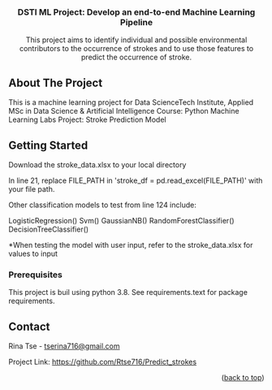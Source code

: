 <h3 align="center"> DSTI ML Project: Develop an end-to-end Machine Learning Pipeline</h3>

  <p align="center">
    This project aims to identify individual and possible environmental contributors to the occurrence of strokes and to use those features to predict the occurrence of stroke. 
  </p>
</div>


<!-- ABOUT THE PROJECT -->
## About The Project 

This is a machine learning project for Data ScienceTech Institute, Applied MSc in Data Science & Artificial Intelligence
Course: Python Machine Learning Labs
Project: Stroke Prediction Model

<!-- GETTING STARTED -->
## Getting Started

Download the stroke_data.xlsx to your local directory

In line 21, replace FILE_PATH in 'stroke_df = pd.read_excel(FILE_PATH)' with your file path.

Other classification models to test from line 124 include:

LogisticRegression()
Svm() GaussianNB() 
RandomForestClassifier() 
DecisionTreeClassifier()

*When testing the model with user input, refer to the stroke_data.xlsx for values to input
### Prerequisites

This project is buil using python 3.8.
See requirements.text for package requirements. 

<!-- CONTACT -->
## Contact

Rina Tse  - tserina716@gmail.com

Project Link: https://github.com/Rtse716/Predict_strokes

<p align="right">(<a href="#readme-top">back to top</a>)</p>
